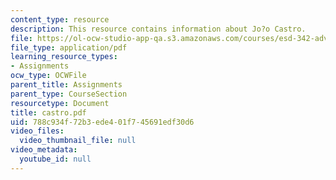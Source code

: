 ```yaml
---
content_type: resource
description: This resource contains information about Jo?o Castro.
file: https://ol-ocw-studio-app-qa.s3.amazonaws.com/courses/esd-342-advanced-system-architecture-spring-2006/788c934f72b3ede401f745691edf30d6_castro.pdf
file_type: application/pdf
learning_resource_types:
- Assignments
ocw_type: OCWFile
parent_title: Assignments
parent_type: CourseSection
resourcetype: Document
title: castro.pdf
uid: 788c934f-72b3-ede4-01f7-45691edf30d6
video_files:
  video_thumbnail_file: null
video_metadata:
  youtube_id: null
---
```

